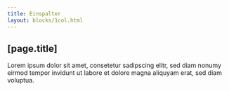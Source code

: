 ```yaml
---
title: Einspalter
layout: blocks/1col.html
---
```


## [page.title]

Lorem ipsum dolor sit amet, consetetur sadipscing elitr, sed diam nonumy eirmod tempor invidunt ut 
labore et dolore magna aliquyam erat, sed diam voluptua.
